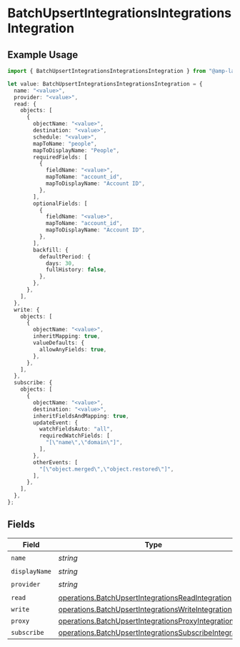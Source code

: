 # BatchUpsertIntegrationsIntegrationsIntegration

## Example Usage

```typescript
import { BatchUpsertIntegrationsIntegrationsIntegration } from "@amp-labs/sdk-node-platform/models/operations";

let value: BatchUpsertIntegrationsIntegrationsIntegration = {
  name: "<value>",
  provider: "<value>",
  read: {
    objects: [
      {
        objectName: "<value>",
        destination: "<value>",
        schedule: "<value>",
        mapToName: "people",
        mapToDisplayName: "People",
        requiredFields: [
          {
            fieldName: "<value>",
            mapToName: "account_id",
            mapToDisplayName: "Account ID",
          },
        ],
        optionalFields: [
          {
            fieldName: "<value>",
            mapToName: "account_id",
            mapToDisplayName: "Account ID",
          },
        ],
        backfill: {
          defaultPeriod: {
            days: 30,
            fullHistory: false,
          },
        },
      },
    ],
  },
  write: {
    objects: [
      {
        objectName: "<value>",
        inheritMapping: true,
        valueDefaults: {
          allowAnyFields: true,
        },
      },
    ],
  },
  subscribe: {
    objects: [
      {
        objectName: "<value>",
        destination: "<value>",
        inheritFieldsAndMapping: true,
        updateEvent: {
          watchFieldsAuto: "all",
          requiredWatchFields: [
            "[\"name\",\"domain\"]",
          ],
        },
        otherEvents: [
          "[\"object.merged\",\"object.restored\"]",
        ],
      },
    ],
  },
};
```

## Fields

| Field                                                                                                                            | Type                                                                                                                             | Required                                                                                                                         | Description                                                                                                                      |
| -------------------------------------------------------------------------------------------------------------------------------- | -------------------------------------------------------------------------------------------------------------------------------- | -------------------------------------------------------------------------------------------------------------------------------- | -------------------------------------------------------------------------------------------------------------------------------- |
| `name`                                                                                                                           | *string*                                                                                                                         | :heavy_check_mark:                                                                                                               | N/A                                                                                                                              |
| `displayName`                                                                                                                    | *string*                                                                                                                         | :heavy_minus_sign:                                                                                                               | N/A                                                                                                                              |
| `provider`                                                                                                                       | *string*                                                                                                                         | :heavy_check_mark:                                                                                                               | N/A                                                                                                                              |
| `read`                                                                                                                           | [operations.BatchUpsertIntegrationsReadIntegration](../../models/operations/batchupsertintegrationsreadintegration.md)           | :heavy_minus_sign:                                                                                                               | N/A                                                                                                                              |
| `write`                                                                                                                          | [operations.BatchUpsertIntegrationsWriteIntegration](../../models/operations/batchupsertintegrationswriteintegration.md)         | :heavy_minus_sign:                                                                                                               | N/A                                                                                                                              |
| `proxy`                                                                                                                          | [operations.BatchUpsertIntegrationsProxyIntegration](../../models/operations/batchupsertintegrationsproxyintegration.md)         | :heavy_minus_sign:                                                                                                               | N/A                                                                                                                              |
| `subscribe`                                                                                                                      | [operations.BatchUpsertIntegrationsSubscribeIntegration](../../models/operations/batchupsertintegrationssubscribeintegration.md) | :heavy_minus_sign:                                                                                                               | N/A                                                                                                                              |